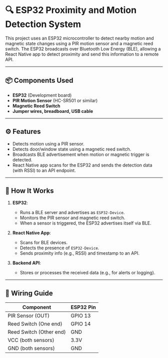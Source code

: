 # 🔍 ESP32 Proximity and Motion Detection System

This project uses an ESP32 microcontroller to detect nearby motion and magnetic state changes using a PIR motion sensor and a magnetic reed switch. The ESP32 broadcasts over Bluetooth Low Energy (BLE), allowing a React Native app to detect proximity and send this information to a remote API.

---

## 📦 Components Used

- **ESP32** (Development board)
- **PIR Motion Sensor** (HC-SR501 or similar)
- **Magnetic Reed Switch**
- **Jumper wires, breadboard, USB cable**

---

## ⚙️ Features

- Detects motion using a PIR sensor.
- Detects door/window state using a magnetic reed switch.
- Broadcasts BLE advertisement when motion or magnetic trigger is detected.
- React Native app scans for the ESP32 and sends the detection data (with RSSI) to an API endpoint.

---

## 🧠 How It Works

1. **ESP32**:
   - Runs a BLE server and advertises as `ESP32-Device`.
   - Monitors the PIR sensor and magnetic reed switch.
   - When a sensor is triggered, the ESP32 advertises itself via BLE.

2. **React Native App**:
   - Scans for BLE devices.
   - Detects the presence of `ESP32-Device`.
   - Sends proximity info (e.g., RSSI) and timestamp to an API.

3. **Backend API**:
   - Stores or processes the received data (e.g., for alerts or logging).

---

## 🔧 Wiring Guide

| Component              | ESP32 Pin        |
|------------------------|------------------|
| PIR Sensor (OUT)       | GPIO 13          |
| Reed Switch (One end)  | GPIO 14          |
| Reed Switch (Other end)| GND              |
| VCC (both sensors)     | 3.3V             |
| GND (both sensors)     | GND              |


